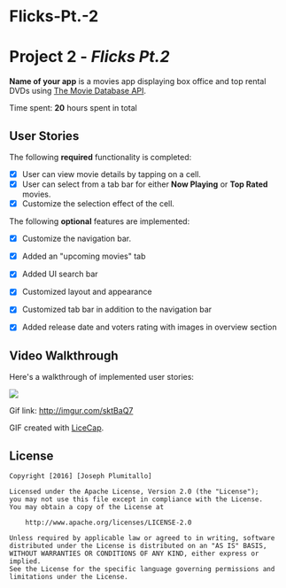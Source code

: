 # Flicks-Pt.-2
# Project 2 - *Flicks Pt.2*

**Name of your app** is a movies app displaying box office and top rental DVDs using [The Movie Database API](http://docs.themoviedb.apiary.io/#).

Time spent: **20** hours spent in total

## User Stories

The following **required** functionality is completed:

- [X] User can view movie details by tapping on a cell.
- [X] User can select from a tab bar for either **Now Playing** or **Top Rated** movies.
- [X] Customize the selection effect of the cell.

The following **optional** features are implemented:

- [X] Customize the navigation bar.
- [X] Added an "upcoming movies" tab
- [X] Added UI search bar
- [X] Customized layout and appearance
- [X] Customized tab bar in addition to the navigation bar
- [X] Added release date and voters rating with images in overview section


## Video Walkthrough 

Here's a walkthrough of implemented user stories:

<img src="http://i.imgur.com/sktBaQ7.gif" />

Gif link: http://imgur.com/sktBaQ7

GIF created with [LiceCap](http://www.cockos.com/licecap/).


## License

    Copyright [2016] [Joseph Plumitallo]

    Licensed under the Apache License, Version 2.0 (the "License");
    you may not use this file except in compliance with the License.
    You may obtain a copy of the License at

        http://www.apache.org/licenses/LICENSE-2.0

    Unless required by applicable law or agreed to in writing, software
    distributed under the License is distributed on an "AS IS" BASIS,
    WITHOUT WARRANTIES OR CONDITIONS OF ANY KIND, either express or implied.
    See the License for the specific language governing permissions and
    limitations under the License.
